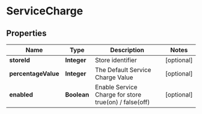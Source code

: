 
# ServiceCharge

## Properties
Name | Type | Description | Notes
------------ | ------------- | ------------- | -------------
**storeId** | **Integer** | Store identifier |  [optional]
**percentageValue** | **Integer** | The Default Service Charge Value |  [optional]
**enabled** | **Boolean** | Enable Service Charge for store true(on) / false(off) |  [optional]



